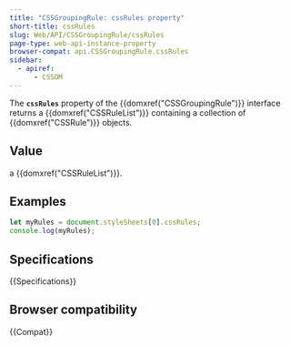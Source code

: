 ```yaml
---
title: "CSSGroupingRule: cssRules property"
short-title: cssRules
slug: Web/API/CSSGroupingRule/cssRules
page-type: web-api-instance-property
browser-compat: api.CSSGroupingRule.cssRules
sidebar:
  - apiref:
      - CSSOM
---
```


The **`cssRules`** property of the
{{domxref("CSSGroupingRule")}} interface returns a {{domxref("CSSRuleList")}} containing
a collection of {{domxref("CSSRule")}} objects.

## Value

a {{domxref("CSSRuleList")}}.

## Examples

```js
let myRules = document.styleSheets[0].cssRules;
console.log(myRules);
```

## Specifications

{{Specifications}}

## Browser compatibility

{{Compat}}
